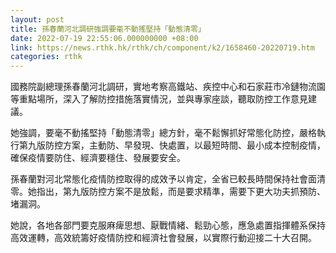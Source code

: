 ```yaml
---
layout: post
title: 孫春蘭河北調研強調要毫不動搖堅持「動態清零」
date: 2022-07-19 22:55:06.000000000 +08:00
link: https://news.rthk.hk/rthk/ch/component/k2/1658460-20220719.htm
categories: rthk
---
```


國務院副總理孫春蘭河北調研，實地考察高鐵站、疾控中心和石家莊市冷鏈物流園等重點場所，深入了解防控措施落實情況，並與專家座談，聽取防控工作意見建議。

她強調，要毫不動搖堅持「動態清零」總方針，毫不鬆懈抓好常態化防控，嚴格執行第九版防控方案，主動防、早發現、快處置，以最短時間、最小成本控制疫情，確保疫情要防住、經濟要穩住、發展要安全。

孫春蘭對河北常態化疫情防控取得的成效予以肯定，全省已較長時間保持社會面清零。她指出，第九版防控方案不是放鬆，而是要求精準，需要下更大功夫抓預防、堵漏洞。

她說，各地各部門要克服麻痺思想、厭戰情緒、鬆勁心態，應急處置指揮體系保持高效運轉，高效統籌好疫情防控和經濟社會發展，以實際行動迎接二十大召開。
